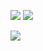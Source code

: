 ![](https://github-readme-stats.vercel.app/api/top-langs/?username=RottenFishbone&layout=compact&theme=nord&&exclude_repo=st-flexipatch,game-of-sand,StoneEng&langs_count=8)
![](http://github-profile-summary-cards.vercel.app/api/cards/repos-per-language?username=RottenFishbone&theme=nord_dark&exclude=C++)

![](http://github-profile-summary-cards.vercel.app/api/cards/profile-details?username=RottenFishbone&theme=nord_dark) 



